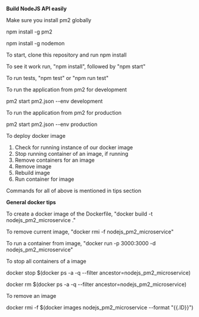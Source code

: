 **Build NodeJS API easily**

Make sure you install pm2 globally

npm install -g pm2

npm install -g nodemon

To start, clone this repository and run npm install

To see it work run, "npm install", followed by "npm start"

To run tests, "npm test" or "npm run test"

To run the application from pm2 for development

pm2 start pm2.json --env development

To run the application from pm2 for production

pm2 start pm2.json --env production

To deploy docker image
1. Check for running instance of our docker image
2. Stop running container of an image, if running
3. Remove containers for an image
4. Remove image
5. Rebuild image
6. Run container for image

Commands for all of above is mentioned in tips section

**General docker tips**

To create a docker image of the Dockerfile, "docker build -t nodejs_pm2_microservice ."

To remove current image, "docker rmi -f nodejs_pm2_microservice"

To run a container from image, "docker run -p 3000:3000 -d nodejs_pm2_microservice"

To stop all containers of a image

docker stop $(docker ps -a -q  --filter ancestor=nodejs_pm2_microservice)

docker rm $(docker ps -a -q  --filter ancestor=nodejs_pm2_microservice)

To remove an image

docker rmi -f $(docker images nodejs_pm2_microservice --format "{{.ID}}")